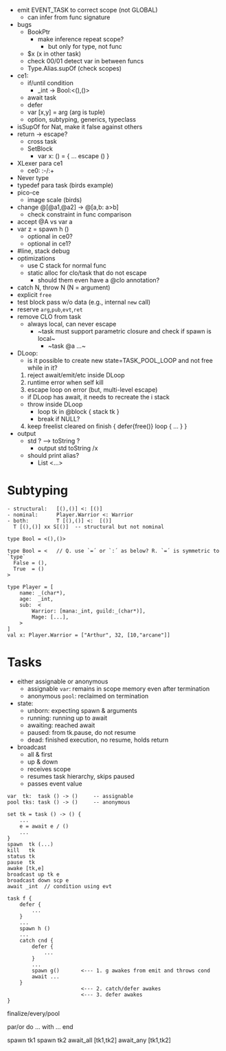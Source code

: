 - emit EVENT_TASK to correct scope (not GLOBAL)
  - can infer from func signature
- bugs
  - BookPtr
    - make inference repeat scope?
      - but only for type, not func
  - $x (x in other task)
  - check 00/01 detect var in between funcs
  - Type.Alias.supOf (check scopes)
- ce1:
  - if/until condition
    - _int -> Bool:<(),()>
  - await task
  - defer
  - var [x,y] = arg   (arg is tuple)
  - option, subtyping, generics, typeclass
- isSupOf for Nat, make it false against others
- return -> escape?
  - cross task
  - SetBlock
    - var x: () = { ... escape () }
- XLexer para ce1
  - ce0: :-/:+
- Never type
- typedef para task (birds example)
- pico-ce
  - image scale (birds)
- change @[@a1,@a2] -> @[a,b: a>b]
  - check constraint in func comparison
- accept @A vs var a
- var z = spawn h ()
  - optional in ce0?
  - optional in ce1?
- \#line, stack debug
- optimizations
  - use C stack for normal func
  - static alloc for clo/task that do not escape
    - should them even have a @clo annotation?
- catch N, throw N (N = argument)
- explicit `free`
- test block pass w/o data (e.g., internal `new` call)
- reserve `arg`,`pub`,`evt`,`ret`
- remove CLO from task
  - always local, can never escape
    - ~task must support parametric closure and check if spawn is local~
      - ~task @a ...~
- DLoop:
  - is it possible to create new state=TASK_POOL_LOOP
    and not free while in it?
  1. reject await/emit/etc inside DLoop
  2. runtime error when self kill
  3. escape loop on error (but, multi-level escape)
  - if DLoop has await, it needs to recreate the i stack
  - throw inside DLoop
    - loop tk in @block { stack tk }
    - break if NULL?
  4. keep freelist cleared on finish
    {
      defer{free()}
      loop { ... }
    }
- output
  - std ? --> toString ?
    - output std toString /x
  - should print alias?
    - List <...>

# Subtyping
    - structural:   [(),()] <: [()]
    - nominal:      Player.Warrior <: Warrior
    - both:         T [(),()] <:  [()]
      T [(),()] xx S[()]  -- structural but not nominal

```
type Bool = <(),()>
```

```
type Bool = <   // Q. use `=´ or `:´ as below? R. `=´ is symmetric to `type`
  False = (),
  True  = ()
>
```

```
type Player = [
    name: _(char*),
    age:  _int,
    sub:  <
        Warrior: [mana:_int, guild:_(char*)],
        Mage: [...],
    >
]
val x: Player.Warrior = ["Arthur", 32, [10,"arcane"]]
```

# Tasks

- either assignable or anonymous
    - assignable `var`: remains in scope memory even after termination
    - anonymous `pool`: reclaimed on termination
- state:
    - unborn:   expecting spawn & arguments
    - running:  running up to await
    - awaiting: reached await
    - paused:   from tk.pause, do not resume
    - dead:     finished execution, no resume, holds return
- broadcast
    - all & first
    - up & down
    - receives scope
    - resumes task hierarchy, skips paused
    - passes event value

```
var  tk:  task () -> ()     -- assignable
pool tks: task () -> ()     -- anonymous

set tk = task () -> () {
    ...
    e = await e / ()
    ...
}
spawn  tk (...) 
kill   tk
status tk
pause  tk
awake [tk,e]
broadcast up tk e
broadcast down scp e
await _int  // condition using evt

task f {
    defer {
        ...
    }
    ...
    spawn h ()
    ...
    catch cnd {
        defer {
            ...
        }
        ...
        spawn g()       <--- 1. g awakes from emit and throws cond
        await ...
    }
                        <--- 2. catch/defer awakes
                        <--- 3. defer awakes
}
```

finalize/every/pool

par/or do
    ...
with
    ...
end

spawn tk1
spawn tk2
await_all [tk1,tk2]
await_any [tk1,tk2]

